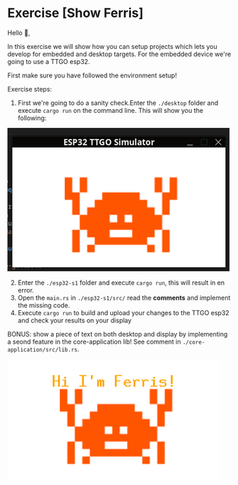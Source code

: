 # Exercise [Show Ferris]

Hello 👋, 

In this exercise we will show how you can setup projects which lets you develop for embedded and desktop targets.
For the embedded device we're going to use a TTGO esp32.

First make sure you have followed the environment setup!

Exercise steps:
1. First we're going to do a sanity check.Enter the `./desktop` folder and execute `cargo run` on the command line. This will show you the following:

![image desktop](image-desktop.png)

2. Enter the `./esp32-s1` folder and execute `cargo run`, this will result in en error.
3. Open the `main.rs` in `./esp32-s1/src/` read the **comments** and implement the missing code. 
4. Execute `cargo run` to build and upload your changes to the TTGO esp32 and check your results on your display

BONUS: show a piece of text on both desktop and display by implementing a seond feature in the core-application lib! See comment in `./core-application/src/lib.rs`.

![expected result](image-rename.png)